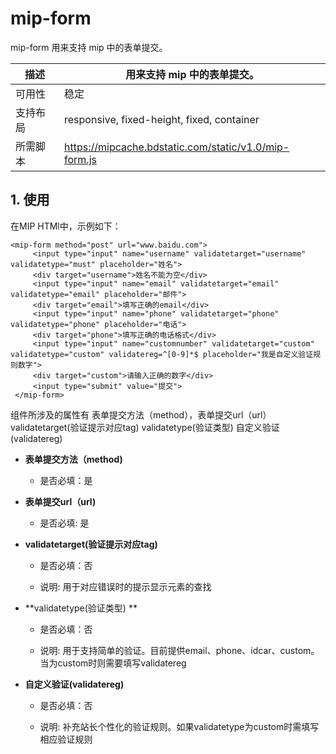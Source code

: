 # mip-form

mip-form 用来支持 mip 中的表单提交。

描述|用来支持 mip 中的表单提交。
----|----
可用性|稳定
支持布局|responsive, fixed-height, fixed, container
所需脚本|https://mipcache.bdstatic.com/static/v1.0/mip-form.js

## 1. 使用

在MIP HTMl中，示例如下：

```
<mip-form method="post" url="www.baidu.com">
     <input type="input" name="username" validatetarget="username" validatetype="must" placeholder="姓名">
     <div target="username">姓名不能为空</div>
     <input type="input" name="email" validatetarget="email" validatetype="email" placeholder="邮件">
     <div target="email">填写正确的email</div>
     <input type="input" name="phone" validatetarget="phone" validatetype="phone" placeholder="电话">
     <div target="phone">填写正确的电话格式</div>
     <input type="input" name="customnumber" validatetarget="custom" validatetype="custom" validatereg=^[0-9]*$ placeholder="我是自定义验证规则数字">
     <div target="custom">请输入正确的数字</div>
     <input type="submit" value="提交">
 </mip-form>
```

组件所涉及的属性有   表单提交方法（method），表单提交url（url） validatetarget(验证提示对应tag)  validatetype(验证类型)  自定义验证(validatereg)

- **表单提交方法（method)**

    - 是否必填：是


- **表单提交url（url)**

    - 是否必填: 是


- **validatetarget(验证提示对应tag)**

    - 是否必填：否

    - 说明: 用于对应错误时的提示显示元素的查找

- **validatetype(验证类型) **

    - 是否必填：否

    - 说明: 用于支持简单的验证。目前提供email、phone、idcar、custom。当为custom时则需要填写validatereg

- **自定义验证(validatereg)**

    - 是否必填：否

    - 说明: 补充站长个性化的验证规则。如果validatetype为custom时需填写相应验证规则
